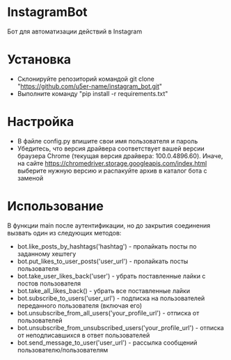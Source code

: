 # InstagramBot
Бот для автоматизации действий в Instagram
# Установка
* Склонируйте репозиторий командой git clone "https://github.com/u5er-name/instagram_bot.git"
* Выполните команду "pip install -r requirements.txt"
# Настройка
* В файле config.py впишите свои имя пользователя и пароль
* Убедитесь, что версия драйвера соответствует вашей версии браузера Chrome (текущая версия драйвера: 100.0.4896.60). Иначе, на сайте https://chromedriver.storage.googleapis.com/index.html выберите нужную версию и распакуйте архив в каталог бота с заменой
# Использование
В функции main после аутентификации, но до закрытия соединения вызвать один из следующих методов:
* bot.like_posts_by_hashtags('hashtag') - пролайкать посты по заданному хештегу
* bot.put_likes_to_user_posts('user_url') - пролайкать посты пользователя
* bot.take_user_likes_back('user') - убрать поставленные лайки с постов пользователя
* bot.take_all_likes_back() - убрать все поставленные лайки
* bot.subscribe_to_users('user_url') - подписка на пользователей переданного пользователя (включая его)
* bot.unsubscribe_from_all_users('your_profile_url') - отписка от пользователей
* bot.unsubscribe_from_unsubscribed_users('your_profile_url') - отписка от неподписавшихся в ответ пользователей
* bot.send_message_to_user('user_url') - рассылка сообщений пользователю/пользователям